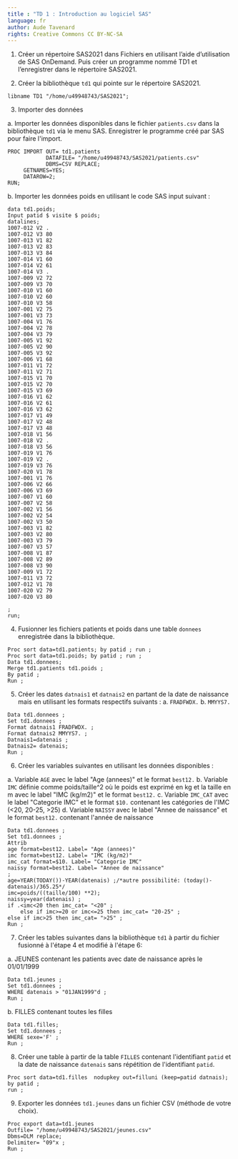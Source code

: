 ```yaml
---
title : "TD 1 : Introduction au logiciel SAS"
language: fr
author: Aude Tavenard
rights: Creative Commons CC BY-NC-SA
---
```


1.	Créer un répertoire SAS2021 dans Fichiers en utilisant l’aide d’utilisation de SAS OnDemand. 
Puis créer un programme nommé TD1 et l’enregistrer dans le répertoire SAS2021. 

2.	Créer la bibliothèque `td1` qui pointe sur le répertoire SAS2021.

```SAS
libname TD1 "/home/u49948743/SAS2021";
```

3.	Importer des données

a.	Importer les données disponibles dans le fichier `patients.csv` dans la
    bibliothèque `td1` via le menu SAS.
    Enregistrer le programme créé par SAS pour faire l'import.

```SAS
PROC IMPORT OUT= td1.patients
            DATAFILE= "/home/u49948743/SAS2021/patients.csv"
            DBMS=CSV REPLACE;
     GETNAMES=YES;
     DATAROW=2;
RUN;
```

b.	Importer les données poids en utilisant le code SAS input suivant :

```SAS
data td1.poids;
Input patid $ visite $ poids;
datalines;
1007-012 V2 .
1007-012 V3 80
1007-013 V1 82
1007-013 V2 83
1007-013 V3 84
1007-014 V1 60
1007-014 V2 61
1007-014 V3 .
1007-009 V2 72
1007-009 V3 70
1007-010 V1 60
1007-010 V2 60
1007-010 V3 58
1007-001 V2 75
1007-001 V3 73
1007-004 V1 76
1007-004 V2 78
1007-004 V3 79
1007-005 V1 92
1007-005 V2 90
1007-005 V3 92
1007-006 V1 68
1007-011 V1 72
1007-011 V2 71
1007-015 V1 70
1007-015 V2 70
1007-015 V3 69
1007-016 V1 62
1007-016 V2 61
1007-016 V3 62
1007-017 V1 49
1007-017 V2 48
1007-017 V3 48
1007-018 V1 56
1007-018 V2 .
1007-018 V3 56
1007-019 V1 76
1007-019 V2 .
1007-019 V3 76
1007-020 V1 78
1007-001 V1 76
1007-006 V2 66
1007-006 V3 69
1007-007 V1 60
1007-007 V2 58
1007-002 V1 56
1007-002 V2 54
1007-002 V3 50
1007-003 V1 82
1007-003 V2 80
1007-003 V3 79
1007-007 V3 57
1007-008 V1 87
1007-008 V2 89
1007-008 V3 90
1007-009 V1 72
1007-011 V3 72
1007-012 V1 78
1007-020 V2 79
1007-020 V3 80

;
run;
```

4.	Fusionner les fichiers patients et poids dans une table `donnees`
enregistrée dans la bibliothèque.

```SAS
Proc sort data=td1.patients; by patid ; run ;
Proc sort data=td1.poids; by patid ; run ;
Data td1.donnees;
Merge td1.patients td1.poids ;
By patid ;
Run ;
```

5.	Créer les dates `datnais1` et `datnais2` en partant de la date de
naissance mais en utilisant les formats respectifs suivants :
  a.	`FRADFWDX.`
  b.	`MMYYS7.`

```SAS
Data td1.donnees ;
Set td1.donnees ;
Format datnais1 FRADFWDX. ;
Format datnais2 MMYYS7. ;
Datnais1=datenais ;
Datnais2= datenais;
Run ;
```

6.	Créer les variables suivantes en utilisant les données disponibles :

  a.	Variable `AGE` avec le label "Age (annees)" et le format `best12.`
  b.	Variable `IMC` définie comme poids/taille^2 où le poids est exprimé en
  kg et la taille en m avec le label "IMC (kg/m2)" et le format `best12.`
  c.	Variable `IMC_CAT` avec le label "Categorie IMC" et le format `$10.`
  contenant les catégories de l'IMC (<20, 20-25, >25)
  d.	Variable `NAISSY` avec le label "Annee de naissance" et le format
  `best12.` contenant l'année de naissance

```SAS
Data td1.donnees ;
Set td1.donnees ;
Attrib
age format=best12. Label= "Age (annees)"
imc format=best12. Label= "IMC (kg/m2)"
imc_cat format=$10. Label= "Categorie IMC"
naissy format=best12. Label= "Annee de naissance"
;
age=YEAR(TODAY())-YEAR(datenais) ;/*autre possibilité: (today()-datenais)/365.25*/
imc=poids/((taille/100) **2);
naissy=year(datenais) ;
if .<imc<20 then imc_cat= "<20" ;
	else if imc>=20 or imc<=25 then imc_cat= "20-25" ;
else if imc>25 then imc_cat= ">25" ;
Run ;
```

7.	Créer les tables suivantes dans la bibliothèque `td1` à partir du fichier
fusionné à l'étape 4 et modifié à l'étape 6:

  a.	JEUNES contenant les patients avec date de naissance après le 01/01/1999

```SAS
Data td1.jeunes ;
Set td1.donnees ;
WHERE datenais > "01JAN1999"d ;
Run ;
```

  b.	FILLES contenant toutes les filles


```Sas
Data td1.filles;
Set td1.donnees ;
WHERE sexe='F' ;
Run ;
```

8.	Créer une table à partir de la table `FILLES` contenant l'identifiant
`patid` et la date de naissance `datenais` sans répétition de l'identifiant
`patid`.

```SAS
Proc sort data=td1.filles  nodupkey out=filluni (keep=patid datnais);
by patid ;
run ;
```

9.	Exporter les données `td1.jeunes` dans un fichier CSV
(méthode de votre choix).

```SAS
Proc export data=td1.jeunes
Outfile= "/home/u49948743/SAS2021/jeunes.csv"
Dbms=DLM replace;
Delimiter= "09"x ;
Run ;
```
